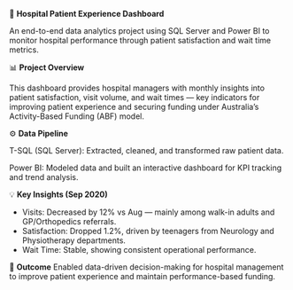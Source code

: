 🏥 **Hospital Patient Experience Dashboard**

An end-to-end data analytics project using SQL Server and Power BI to monitor hospital performance through patient satisfaction and wait time metrics.

📊 **Project Overview**

This dashboard provides hospital managers with monthly insights into patient satisfaction, visit volume, and wait times — key indicators for improving patient experience and securing funding under Australia’s Activity-Based Funding (ABF) model.

⚙️ **Data Pipeline**

T-SQL (SQL Server): Extracted, cleaned, and transformed raw patient data.

Power BI: Modeled data and built an interactive dashboard for KPI tracking and trend analysis.

💡 **Key Insights (Sep 2020)** 

- Visits: Decreased by 12% vs Aug — mainly among walk-in adults and GP/Orthopedics referrals.
- Satisfaction: Dropped 1.2%, driven by teenagers from Neurology and Physiotherapy departments.
- Wait Time: Stable, showing consistent operational performance.

🎯 **Outcome**
Enabled data-driven decision-making for hospital management to improve patient experience and maintain performance-based funding.
